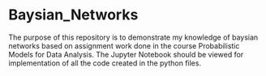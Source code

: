 # Baysian_Networks
The purpose of this repository is to demonstrate my knowledge of baysian networks based on assignment work done in the course Probabilistic Models for Data Analysis.  The Jupyter Notebook should be viewed for implementation of all the code created in the python files. 
